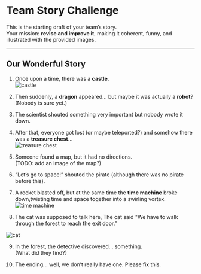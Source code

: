 # Team Story Challenge

This is the starting draft of your team’s story.  
Your mission: **revise and improve it**, making it coherent, funny, and illustrated with the provided images.

---

## Our Wonderful Story

1. Once upon a time, there was a **castle**.  
   ![castle](img1.png)

2. Then suddenly, a **dragon** appeared… but maybe it was actually a **robot**?  
   (Nobody is sure yet.)

3. The scientist shouted something very important but nobody wrote it down.  

4. After that, everyone got lost (or maybe teleported?) and somehow there was a **treasure chest**…  
   ![treasure chest](img2.png)

5. Someone found a map, but it had no directions.  
   (TODO: add an image of the map?)  

6. “Let’s go to space!” shouted the pirate (although there was no pirate before this).  

7. A rocket blasted off, but at the same time the **time machine** broke down,twisting time and space together into a swirling vortex.
![time machine](./img/rocket.png)
8. The cat was supposed to talk here, The cat said "We have to walk through the forest to reach the exit door."

![cat](./img/cat.png)

9. In the forest, the detective discovered… something.  
   (What did they find?)  

10. The ending… well, we don’t really have one. Please fix this.
